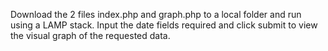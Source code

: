 Download the 2 files index.php and graph.php to a local folder and run using a LAMP stack.
Input the date fields required and click submit to view the visual graph of the requested data.
